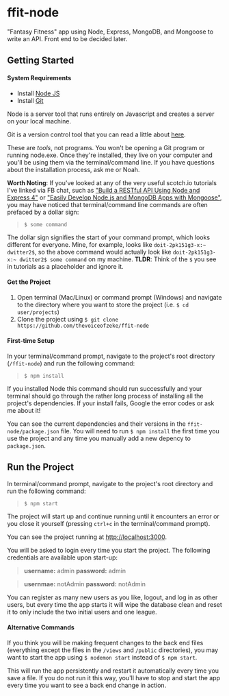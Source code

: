 # ffit-node
"Fantasy Fitness" app using Node, Express, MongoDB, and Mongoose to write an API. Front end to be decided later.

## Getting Started

#### System Requirements
- Install [Node JS](https://nodejs.org/en/)
- Install [Git](https://git-scm.com/downloads)

Node is a server tool that runs entirely on Javascript and creates a server on your local machine.

Git is a version control tool that you can read a little about [here](http://rogerdudler.github.io/git-guide/).

These are *tools*, not programs. You won't be opening a Git program or running node.exe. Once they're installed, they live on your computer and you'll be using them via the terminal/command line. If you have questions about the installation process, ask me or Noah.

**Worth Noting**: If you've looked at any of the very useful scotch.io tutorials I've linked via FB chat, such as ["Build a RESTful API Using Node and Express 4"](https://scotch.io/tutorials/build-a-restful-api-using-node-and-express-4) or ["Easily Develop Node.js and MongoDB Apps with Mongoose"](https://scotch.io/tutorials/using-mongoosejs-in-node-js-and-mongodb-applications), you may have noticed that terminal/command line commands are often prefaced by a dollar sign:

> `$ some command`

The dollar sign signifies the start of your command prompt, which looks different for everyone. Mine, for example, looks like `doit-2pk151g3-x:~ dwitter2$`, so the above command would actually look like `doit-2pk151g3-x:~ dwitter2$ some command` on my machine. **TLDR**: Think of the `$` you see in tutorials as a placeholder and ignore it.

#### Get the Project
1. Open terminal (Mac/Linux) or command prompt (Windows) and navigate to the directory where you want to store the project (i.e. `$ cd user/projects`)
2. Clone the project using `$ git clone https://github.com/thevoiceofzeke/ffit-node`

#### First-time Setup
In your terminal/command prompt, navigate to the project's root directory (`/ffit-node`) and run the following command: 
> `$ npm install` 

If you installed Node this command should run successfully and your terminal should go through the rather long process of installing all the project's dependencies. If your install fails, Google the error codes or ask me about it!

You can see the current dependencies and their versions in the `ffit-node/package.json` file. You will need to run `$ npm install` the first time you use the project and any time you manually add a new depency to `package.json`. 

## Run the Project
In terminal/command prompt, navigate to the project's root directory and run the following command: 
> `$ npm start`

The project will start up and continue running until it encounters an error or you close it yourself (pressing `ctrl+c` in the terminal/command prompt).

You can see the project running at [http://localhost:3000](http://localhost:3000). 

You will be asked to login every time you start the project. The following credentials are available upon start-up:

>**username:** admin
   **password:** admin

>**usernmae:** notAdmin
   **password:** notAdmin

You can register as many new users as you like, logout, and log in as other users, but every time the app starts it will wipe the database clean and reset it to only include the two initial users and one league.

#### Alternative Commands
If you think you will be making frequent changes to the back end files (everything except the files in the `/views` and `/public` directories), you may want to start the app using `$ nodemon start` instead of `$ npm start`. 

This will run the app persistently and restart it automatically every time you save a file. If you do not run it this way, you'll have to stop and start the app every time you want to see a back end change in action.



